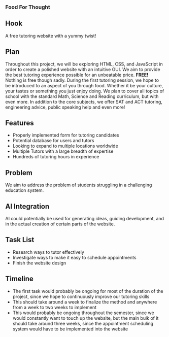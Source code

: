 ### Food For Thought

## Hook
A free tutoring website with a yummy twist!

## Plan
Throughout this project, we will be exploring HTML, CSS, and JavaScript in order to create a polished website with an intuitive GUI.
We aim to provide the best tutoring experience possible for an unbeatable price. **FREE!**
Nothing is free though sadly. During the first tutoring session, we hope to be introduced to an aspect of you through food. Whether it be your culture, your tastes or something you just enjoy doing. We plan to cover all topics of school with the standard Math, Science and Reading curriculum, but with even more. In addition to the core subjects, we offer SAT and ACT tutoring, engineering advice, public speaking help and even more!

## Features
- Properly implemented form for tutoring candidates
- Potential database for users and tutors
- Looking to expand to multiple locations worldwide
- Multiple Tutors with a large breadth of expertise
- Hundreds of tutoring hours in experience

## Problem
We aim to address the problem of students struggling in a challenging education system.

## AI Integration
AI could potentially be used for generating ideas, guiding development, and in the actual creation of certain parts of the website.

## Task List
- Research ways to tutor effectively
- Investigate ways to make it easy to schedule appointments
- Finish the website design

## Timeline
- The first task would probably be ongoing for most of the duration of the project, since we hope to continuously improve our tutoring skills
- This should take around a week to finalize the method and anywhere from a week to two weeks to implement
- This would probably be ongoing throughout the semester, since we would constantly want to touch up the website, but the main bulk of it should take around three weeks, since the appointment scheduling system would have to be implemented into the website
